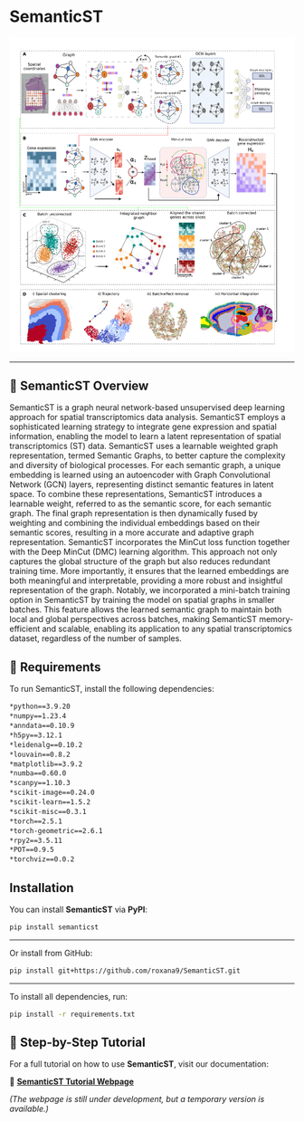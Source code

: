 # SemanticST

![SemanticST Pipeline](https://github.com/roxana9/SemanticST/raw/main/semanticst_figure.png)

---

## 🔷 SemanticST Overview
SemanticST is a graph neural network-based unsupervised deep learning approach for spatial transcriptomics data analysis. SemanticST employs a sophisticated learning strategy to integrate gene expression and spatial information, enabling the model to learn a latent representation of spatial transcriptomics (ST) data. SemanticST uses a learnable weighted graph representation, termed Semantic Graphs, to better capture the complexity and diversity of biological processes. For each semantic graph, a unique embedding is learned using an autoencoder with Graph Convolutional Network (GCN) layers, representing distinct semantic features in latent space. To combine these representations, SemanticST introduces a learnable weight, referred to as the semantic score, for each semantic graph. The final graph representation is then dynamically fused by weighting and combining the individual embeddings based on their semantic scores, resulting in a more accurate and adaptive graph representation. SemanticST incorporates the MinCut loss function together with the Deep MinCut (DMC) learning algorithm. This approach not only captures the global structure of the graph but also reduces redundant training time. More importantly, it ensures that the learned embeddings are both meaningful and interpretable, providing a more robust and insightful representation of the graph. Notably, we incorporated a mini-batch training option in SemanticST by training the model on spatial graphs in smaller batches. This feature allows the learned semantic graph to maintain both local and global perspectives across batches, making SemanticST memory-efficient and scalable, enabling its application to any spatial transcriptomics dataset, regardless of the number of samples. 


## 🔷 Requirements  
To run SemanticST, install the following dependencies:

```bash
*python==3.9.20
*numpy==1.23.4
*anndata==0.10.9
*h5py==3.12.1
*leidenalg==0.10.2
*louvain==0.8.2
*matplotlib==3.9.2
*numba==0.60.0
*scanpy==1.10.3
*scikit-image==0.24.0
*scikit-learn==1.5.2
*scikit-misc==0.3.1
*torch==2.5.1
*torch-geometric==2.6.1
*rpy2==3.5.11
*POT==0.9.5
*torchviz==0.0.2
```

##  Installation  

You can install **SemanticST** via **PyPI**:
```bash
pip install semanticst
```
---
Or install from GitHub:
```bash
pip install git+https://github.com/roxana9/SemanticST.git
```
---
To install all dependencies, run:
```bash
pip install -r requirements.txt
```


## 🔷 Step-by-Step Tutorial  

For a full tutorial on how to use **SemanticST**, visit our documentation:  

🔗 [**SemanticST Tutorial Webpage**](https://your-temp-webpage-link.com)  

_(The webpage is still under development, but a temporary version is available.)_
